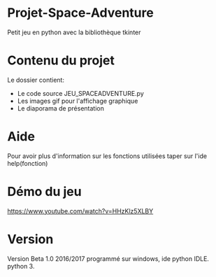 # Projet-Space-Adventure
Petit jeu en python avec la bibliothèque tkinter 

# Contenu du projet
Le dossier contient:

<ul>
    <li>Le code source JEU_SPACEADVENTURE.py</li>
    <li>Les images gif pour l'affichage graphique</li>
    <li>Le diaporama de présentation </li>
</ul>

# Aide
Pour avoir plus d'information sur les fonctions utilisées taper sur l'ide help(fonction)

# Démo du jeu 
https://www.youtube.com/watch?v=HHzKlz5XLBY

# Version
Version Beta 1.0 2016/2017 programmé sur windows, ide python IDLE. python 3.
